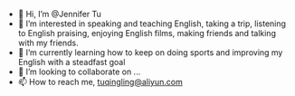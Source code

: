 - 👋 Hi, I’m @Jennifer Tu
- 👀 I’m interested in speaking and teaching English, taking a trip, listening to English praising, enjoying English films, making friends and talking with my friends.
- 🌱 I’m currently learning how to keep on doing sports and improving my English with a steadfast goal
- 💞️ I’m looking to collaborate on ...
- 📫 How to reach me, tuqingling@aliyun.com

<!---
JenniferTu is a ✨ special ✨ repository because its `README.md` (this file) appears on your GitHub profile.
You can click the Preview link to take a look at your changes.
--->
